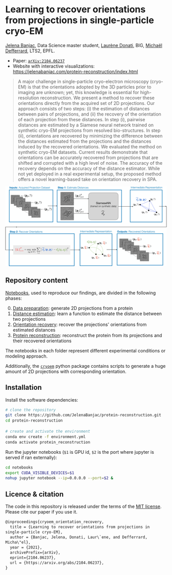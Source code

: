 # Learning to recover orientations from projections in single-particle cryo-EM

[Jelena Banjac](https://jelenabanjac.com), Data Science master student,
[Laurène Donati](https://people.epfl.ch/laurene.donati), BIG,
[Michaël Defferrard](https://deff.ch/), LTS2, EPFL.

* Paper: [`arXiv:2104.06237`](https://arxiv.org/abs/2104.06237)
* Website with interactive visualizations: <https://jelenabanjac.com/protein-reconstruction/index.html>

> A major challenge in single-particle cryo-electron microscopy (cryo-EM) is that the orientations adopted by the 3D particles prior to imaging are unknown; yet, this knowledge is essential for high-resolution reconstruction.
> We present a method to recover these orientations directly from the acquired set of 2D projections.
> Our approach consists of two steps: (i) the estimation of distances between pairs of projections, and (ii) the recovery of the orientation of each projection from these distances.
> In step (i), pairwise distances are estimated by a Siamese neural network trained on synthetic cryo-EM projections from resolved bio-structures.
> In step (ii), orientations are recovered by minimizing the difference between the distances estimated from the projections and the distances induced by the recovered orientations.
> We evaluated the method on synthetic cryo-EM datasets.
> Current results demonstrate that orientations can be accurately recovered from projections that are shifted and corrupted with a high level of noise.
> The accuracy of the recovery depends on the accuracy of the distance estimator.
> While not yet deployed in a real experimental setup, the proposed method offers a novel learning-based take on orientation recovery in SPA.

![two-step method](images/schematic_method_overview-1.jpg)

## Repository content

[Notebooks](./notebooks), used to reproduce our findings, are divided in the following phases:

0. [Data preparation](https://jelenabanjac.com/protein-reconstruction/phase0_intro.html): generate 2D projections from a protein
1. [Distance estimation](https://jelenabanjac.com/protein-reconstruction/phase1_intro.html): learn a function to estimate the distance between two projections
2. [Orientation recovery](https://jelenabanjac.com/protein-reconstruction/phase2_intro.html): recover the projections' orientations from estimated distances
3. [Protein reconstruction](https://jelenabanjac.com/protein-reconstruction/phase3_intro.html): reconstruct the protein from its projections and their recovered orientations

The notebooks in each folder represent different experimental conditions or modeling approach.

Additionally, the [`cryoem`](./cryoem) python package contains scripts to generate a huge amount of 2D projections with corresponding orientation.

## Installation

Install the software dependencies:
```bash
# clone the repository
git clone https://github.com/JelenaBanjac/protein-reconstruction.git
cd protein-reconstruction

# create and activate the environment
conda env create -f environment.yml
conda activate protein_reconstruction
```

Run the jupyter notebooks (`$1` is GPU id, `$2` is the port where jupyter is served if ran externally):
```bash
cd notebooks
export CUDA_VISIBLE_DEVICES=$1
nohup jupyter notebook --ip=0.0.0.0 --port=$2 &
```

## Licence & citation

The code in this repository is released under the terms of the [MIT license](LICENSE).
Please cite our paper if you use it.

```
@inproceedings{cryoem_orientation_recovery,
  title = {Learning to recover orientations from projections in single-particle cryo-EM},
  author = {Banjac, Jelena, Donati, Laur\`ene, and Defferrard, Micha\"el},
  year = {2021},
  archivePrefix={arXiv},
  eprint={2104.06237},
  url = {https://arxiv.org/abs/2104.06237},
}
```

